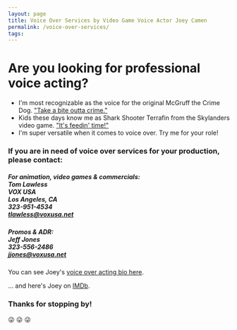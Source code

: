 ```yaml
---
layout: page
title: Voice Over Services by Video Game Voice Actor Joey Camen
permalink: /voice-over-services/
tags:
---
```


# Are you looking for professional voice acting?

* I'm most recognizable as the voice for the original McGruff the Crime Dog. <a href="https://www.youtube.com/watch?v=yiySI4Hev24" target="_newA">"Take a bite outta crime."</a>
* Kids these days know me as Shark Shooter Terrafin from the Skylanders video game. <a href="https://www.skylanders.com/content/dam/atvi/skylanders/base/characters/audio/vo_terrafin_catchphrase_01.ogg" target="_new">"It's feedin' time!"</a>
* I'm super versatile when it comes to voice over. Try me for your role!

### If you are in need of voice over services for your production, please contact:

<h5><i>For animation, video games & commercials:</i><br>
Tom Lawless<br>
VOX USA<br>
Los Angeles, CA<br>
323-951-4534<br>
<a href="mailto:tlawless@voxusa.net?subject=Re: Joey Camen" class="mainLink">tlawless@voxusa.net</a></h5>

<h5 class="mb2"><i>Promos & ADR:</i><br>
Jeff Jones<br>
323-556-2486<br>
<a href="mailto:jjones@voxusa.net?subject=Re: Joey Camen">jjones@voxusa.net</a></h5>


You can see Joey's <a href="http://www.voicecomic.com/bio.shtml" target="_new2">voice over acting bio here</a>.

… and here's Joey on <a href="http://www.imdb.com/name/nm0131436/" target="_new3">IMDb</a>.

### Thanks for stopping by!

😜 😜 😜
